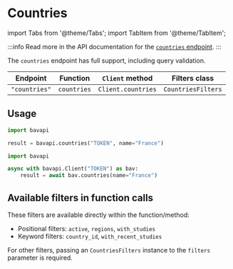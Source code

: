 # Countries

import Tabs from '@theme/Tabs';
import TabItem from '@theme/TabItem';

:::info
Read more in the API documentation for the [`countries` endpoint](/metadata/countries.md).
:::

The `countries` endpoint has full support, including query validation.

| Endpoint      | Function    | `Client` method    | Filters class      |
| ------------- | ----------- | ------------------ | ------------------ |
| `"countries"` | `countries` | `Client.countries` | `CountriesFilters` |

## Usage

<Tabs>
  <TabItem value="sync" label="Sync" default>

```py title="Using top-level functions"
import bavapi

result = bavapi.countries("TOKEN", name="France")
```

  </TabItem>
  <TabItem value="async" label="Async">

```py title="Using Client asynchronously"
import bavapi

async with bavapi.Client("TOKEN") as bav:
    result = await bav.countries(name="France")
```

  </TabItem>
</Tabs>

## Available filters in function calls

These filters are available directly within the function/method:

- Positional filters: `active`, `regions`, `with_studies`
- Keyword filters: `country_id`, `with_recent_studies`

For other filters, passing an `CountriesFilters` instance to the `filters` parameter is required.
